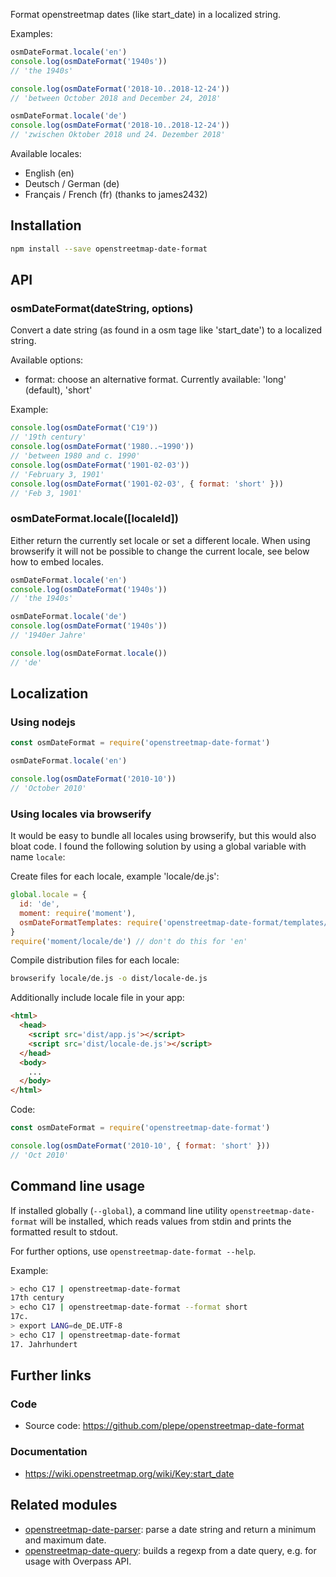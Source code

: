 Format openstreetmap dates (like start_date) in a localized string.

Examples:
```js
osmDateFormat.locale('en')
console.log(osmDateFormat('1940s'))
// 'the 1940s'

console.log(osmDateFormat('2018-10..2018-12-24'))
// 'between October 2018 and December 24, 2018'

osmDateFormat.locale('de')
console.log(osmDateFormat('2018-10..2018-12-24'))
// 'zwischen Oktober 2018 und 24. Dezember 2018'
```

Available locales:
* English (en)
* Deutsch / German (de)
* Français / French (fr) (thanks to james2432)

## Installation
```sh
npm install --save openstreetmap-date-format
```

## API
### osmDateFormat(dateString, options) ###
Convert a date string (as found in a osm tage like 'start_date') to a localized string.

Available options:
* format: choose an alternative format. Currently available: 'long' (default), 'short'

Example:
```js
console.log(osmDateFormat('C19'))
// '19th century'
console.log(osmDateFormat('1980..~1990'))
// 'between 1980 and c. 1990'
console.log(osmDateFormat('1901-02-03'))
// 'February 3, 1901'
console.log(osmDateFormat('1901-02-03', { format: 'short' }))
// 'Feb 3, 1901'
```

### osmDateFormat.locale([localeId]) ###
Either return the currently set locale or set a different locale. When using browserify it will not be possible to change the current locale, see below how to embed locales.

```js
osmDateFormat.locale('en')
console.log(osmDateFormat('1940s'))
// 'the 1940s'

osmDateFormat.locale('de')
console.log(osmDateFormat('1940s'))
// '1940er Jahre'

console.log(osmDateFormat.locale())
// 'de'
```

## Localization
### Using nodejs
```js
const osmDateFormat = require('openstreetmap-date-format')

osmDateFormat.locale('en')

console.log(osmDateFormat('2010-10'))
// 'October 2010'
```

### Using locales via browserify
It would be easy to bundle all locales using browserify, but this would also
bloat code. I found the following solution by using a global variable with name `locale`:

Create files for each locale, example 'locale/de.js':
```js
global.locale = {
  id: 'de',
  moment: require('moment'),
  osmDateFormatTemplates: require('openstreetmap-date-format/templates/de')
}
require('moment/locale/de') // don't do this for 'en'
```

Compile distribution files for each locale:
```sh
browserify locale/de.js -o dist/locale-de.js
```

Additionally include locale file in your app:
```html
<html>
  <head>
    <script src='dist/app.js'></script>
    <script src='dist/locale-de.js'></script>
  </head>
  <body>
    ...
  </body>
</html>
```

Code:
```js
const osmDateFormat = require('openstreetmap-date-format')

console.log(osmDateFormat('2010-10', { format: 'short' }))
// 'Oct 2010'
```

## Command line usage
If installed globally (`--global`), a command line utility `openstreetmap-date-format` will be installed, which reads values from stdin and prints the formatted result to stdout.

For further options, use `openstreetmap-date-format --help`.

Example:
```sh
> echo C17 | openstreetmap-date-format
17th century
> echo C17 | openstreetmap-date-format --format short
17c.
> export LANG=de_DE.UTF-8
> echo C17 | openstreetmap-date-format
17. Jahrhundert
```

## Further links
### Code
* Source code: https://github.com/plepe/openstreetmap-date-format

### Documentation
* https://wiki.openstreetmap.org/wiki/Key:start_date

## Related modules
* [openstreetmap-date-parser](https://github.com/plepe/openstreetmap-date-parser): parse a date string and return a minimum and maximum date.
* [openstreetmap-date-query](https://github.com/plepe/openstreetmap-date-query): builds a regexp from a date query, e.g. for usage with Overpass API.

